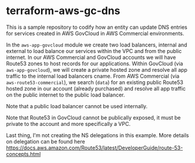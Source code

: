 # terraform-aws-gc-dns

This is a sample repository to codify how an entity can update DNS entries for services created in AWS GovCloud in AWS Commercial environments.

In the `aws-app-govcloud` module we create two load balancers, internal and external to load balance our services within the VPC and from the public internet. In our AWS Commercial and GovCloud accounts we will have Route53 zones to host records for our applications. Within GovCloud (via `aws-app-govcloud`), we will create a private hosted zone and resolve all app traffic to the internal load balancers cname. From AWS Commercial (via `aws-route53-commercial`), we search (`data`) for an existing public Route53 hosted zone in our account (already purchased) and resolve all app traffic on the public internet to the public load balancer.

Note that a public load balancer cannot be used internally.

Note that Route53 in GovCloud cannot be publically exposed, it must be private to the account and more specifically a VPC.

Last thing, I'm not creating the NS delegations in this example. More details on delegation can be found here <https://docs.aws.amazon.com/Route53/latest/DeveloperGuide/route-53-concepts.html>